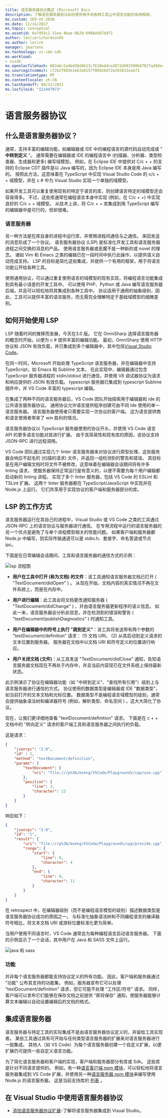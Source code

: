 ```yaml
---
title: 语言服务器协议概述 |Microsoft Docs
description: 了解语言服务器协议如何提供用于向各种工具公开语言功能的有用框架。
ms.custom: SEO-VS-2020
ms.date: 11/14/2017
ms.topic: conceptual
ms.assetid: 6a7d93c2-31ea-4bae-8b29-6988a567ddf2
author: leslierichardson95
ms.author: lerich
manager: jmartens
ms.technology: vs-ide-sdk
ms.workload:
- vssdk
ms.openlocfilehash: 683abc2a4bd38d4b13c7618eddca3072d503398b8782fad9dac31de2057bda1d
ms.sourcegitcommit: c72b2f603e1eb3a4157f00926df2e263831ea472
ms.translationtype: MT
ms.contentlocale: zh-CN
ms.lasthandoff: 08/12/2021
ms.locfileid: "121447973"
---
```

# <a name="language-server-protocol"></a>语言服务器协议

## <a name="what-is-the-language-server-protocol"></a>什么是语言服务器协议？

通常，支持丰富的编辑功能，如编辑器或 IDE 中的编程语言的源代码自动完成或 " **中转到定义** "。 通常需要在编辑器或 IDE 的编程语言中 (扫描器、分析器、类型检查器、生成器和更多) 编写域模型。 例如，在 Eclipse IDE 中提供对 C/c + + 的支持的 Eclipse CDT 插件是以 Java 编写的，因为 Eclipse IDE 本身是用 Java 编写的。 按照此方法，这意味着在 TypeScript 中实现 Visual Studio Code 的 c/c + + 域模型，并在 c # 中为 Visual Studio 实现一个单独的域模型。

如果开发工具可以重复使用现有的特定于语言的库，则创建语言特定的域模型还会容易得多。 不过，这些库通常在编程语言本身中实现 (例如，在 C/c + +) 中实现良好的 C/c + + 域模型。 从技术上讲，将 C/c + + 库集成到用 TypeScript 编写的编辑器中是可行的，但却很难。

### <a name="language-servers"></a>语言服务器

另一种方法是在库自身的进程中运行库，并使用进程间通信与之通信。 来回发送的消息形成了一个协议。 语言服务器协议 (LSP) 是标准化开发工具和语言服务器进程之间交换的消息的产品。 使用语言服务器或恶魔不是一种新的或 novel 的理念。 诸如 Vim 和 Emacs 之类的编辑已在一段时间中执行此操作，以提供语义自动完成支持。 LSP 的目标是简化这些集成，并提供一个有用的框架，用于将语言功能公开给各种工具。

使用通用协议，可以通过重复使用语言的域模型的现有实现，将编程语言功能集成到具有最小误差的开发工具中。 可以使用 PHP、Python 或 Java 编写语言服务器后端，并且可以轻松地将其集成到各种工具中。 协议适用于通用的抽象级别，因此，工具可以提供丰富的语言服务，而无需完全理解特定于基础域模型的细微差别。

## <a name="how-work-on-the-lsp-started"></a>如何开始使用 LSP

LSP 随着时间的推移而发展，今天在3.0 版。 它在 OmniSharp 选择语言服务器的概念时开始，以便为 c # 提供丰富的编辑功能。 最初，OmniSharp 使用 HTTP 协议和 JSON 有效负载，并已集成到多个编辑器中，其中包括[Visual Studio Code](https://code.visualstudio.com)。

在同一时间，Microsoft 开始处理 TypeScript 语言服务器，并在编辑器中支持 TypeScript，如 Emacs 和 Sublime 文本。 在此实现中，编辑器通过包含 TypeScript 服务器进程的 stdin/stdout 进行通信，并使用 V8 调试器协议为请求和响应提供的 JSON 有效负载。 typescript 服务器已集成到 typescript Sublime 插件中，并 VS Code 丰富的 typescript 编辑。

在集成了两种不同的语言服务器后，VS Code 团队开始探索用于编辑器和 ide 的公共语言服务器协议。 通用协议允许语言提供程序创建可由不同 Ide 使用的单一语言服务器。 语言服务器使用者只需要实现一次协议的客户端。 这为语言提供商和语言使用者带来了 win 胜利的情况。

语言服务器协议以 TypeScript 服务器使用的协议开头，并使用 VS Code 语言 API 的更多语言功能对其进行扩展。 由于其简易性和现有库的原因，该协议支持 JSON-RPC 进行远程调用。

VS Code 团队通过实现几个 linter 语言服务器来对协议进行原型处理，这些服务器会响应不起毛的 (扫描的请求) 文件，并返回一组检测到的警告和错误。 其目标是在用户编辑文档时将文件不被修改，这意味着在编辑器会话期间将有许多 linting 请求。 使服务器保持正常运行是有意义的，以便不需要为每个用户编辑都启动新的 linting 进程。 实现了多个 linter 服务器，包括 VS Code 的 ESLint 和 TSLint 扩展。 这两个 linter 服务器都在 TypeScript/JavaScript 中实现并在 Node.js 上运行。 它们共享用于实现协议的客户端和服务器部分的库。

## <a name="how-the-lsp-works"></a>LSP 的工作方式

语言服务器运行在其自己的进程中，Visual Studio 或 VS Code 之类的工具通过 JSON-RPC 上的语言协议与服务器进行通信。 在专用流程中运行的语言服务器的另一个优点是避免了与单个进程模型相关的性能问题。 如果客户端和服务器都 Node.js 中编写，则实际传输通道可以是 stdio.h、套接字、命名管道或节点 ipc。

下面是在日常编辑会话期间，工具和语言服务器的通信方式的示例：

![lsp 流程图](media/lsp-flow-diagram.png)

* **用户在工具中打开 (称为文档) 的文件**：该工具通知语言服务器文档已打开 ( "TextDocument/didOpen" ) 。 从现在开始，文档内容的真实情况不再在文件系统上，而是在内存中。

* **用户进行编辑**：此工具会将文档更改通知服务器 ( "TextDocument/didChange" ) ，并由语言服务器更新程序的语义信息。 如此一来，语言服务器会分析此信息，并在检测到的错误和警告 ( "textDocument/publishDiagnostics" ) 时通知工具。

* **用户在编辑器中的符号上执行 "跳到定义"**：该工具将发送带有两个参数的 "textDocument/definition" 请求： (1) 文档 URI， (2) 从其启动到定义请求的文本位置到服务器。 服务器在文档中以文档 URI 和符号定义的位置进行响应。

* **用户关闭文档 (文件)**：从工具发送 "TextDocument/didClose" 通知，告知语言服务器文档现在不再处于内存中，并且当前内容现已在文件系统上保持最新状态。

此示例演示了协议在编辑器功能（如 "中转到定义"、"查找所有引用"）级别上与语言服务器进行通信的方式。 协议使用的数据类型是编辑器或 IDE "数据类型"，如当前打开的文本文档和光标位置。 数据类型不是编程语言域模型的级别，通常会提供抽象语法树和编译器符号 (例如，解析类型、命名空间 ) 。这大大简化了协议。

现在，让我们更详细地查看 "textDocument/definition" 请求。 下面是在 c + + 文档中的 "转向定义" 请求的客户端工具和语言服务器之间执行的负载。

这是请求：

```json
{
    "jsonrpc": "2.0",
    "id" : 1,
    "method": "textDocument/definition",
    "params": {
        "textDocument": {
            "uri": "file:///p%3A/mseng/VSCode/Playgrounds/cpp/use.cpp"
        },
        "position": {
            "line": 3,
            "character": 12
        }
    }
}
```

响应如下：

```json
{
    "jsonrpc": "2.0",
    "id": "1",
    "result": {
        "uri": "file:///p%3A/mseng/VSCode/Playgrounds/cpp/provide.cpp",
        "range": {
            "start": {
                "line": 0,
                "character": 4
            },
            "end": {
                "line": 0,
                "character": 11
            }
        }
    }
}
```

在 retrospect 中，在编辑器级别（而不是编程语言模型的级别）描述数据类型是语言服务器协议成功的原因之一。 与标准化抽象语法树和不同编程语言的编译器符号相比，将文本文档 URI 或游标位置标准化更为简单。

当用户使用不同语言时，VS Code 通常会为每种编程语言启动语言服务器。 下面的示例显示了一个会话，其中用户在 Java 和 SASS 文件上运行。

![java 和 sass](media/lsp-java-and-sass.png)

### <a name="capabilities"></a>功能

并非每个语言服务器都能支持协议定义的所有功能。 因此，客户端和服务器通过 "功能" 公布其支持的功能集。 例如，服务器宣布它可以处理 "textDocument/definition" 请求，但它可能不处理 "工作区/符号" 请求。 同样，客户端可以宣布它们能够在保存文档之前提供 "即将保存" 通知，使服务器能够计算文本编辑以自动设置编辑后的文档的格式。

## <a name="integrating-a-language-server"></a>集成语言服务器

语言服务器与特定工具的实际集成不是由语言服务器协议定义的，并留给工具实现者。 某些工具通过具有可开始与任何类型语言服务器的扩展来对语言服务器进行一般集成。 其他人（如 VS Code）为每个语言服务器创建一个自定义扩展，以便扩展仍可提供一些自定义语言功能。

为了简化语言服务器和客户端的实现，客户端和服务器部分有库或 Sdk。 这些库是针对不同语言提供的。 例如，有一种[语言客户端 npm 模块](https://www.npmjs.com/package/vscode-languageclient)，可以轻松地将语言服务器集成到 VS Code 扩展，并使用另一种[语言服务器 npm 模块](https://www.npmjs.com/package/vscode-languageserver)来编写使用 Node.js 的语言服务器。 这是当前支持库的 [列表](https://github.com/Microsoft/language-server-protocol/wiki/Protocol-Implementations) 。

## <a name="using-the-language-server-protocol-in-visual-studio"></a>在 Visual Studio 中使用语言服务器协议

* [添加语言服务器协议扩展](adding-an-lsp-extension.md)-了解将语言服务器集成到 Visual Studio。
